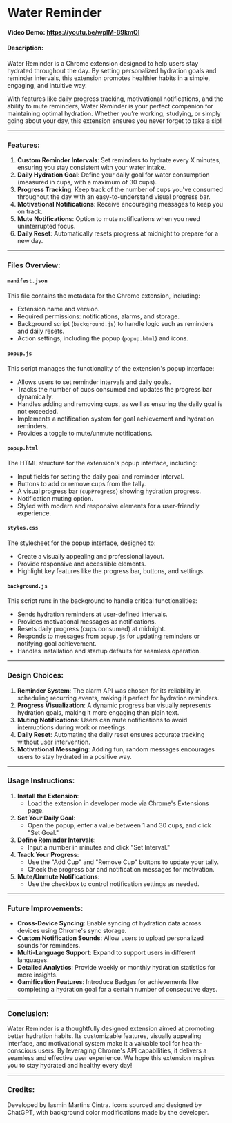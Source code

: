 # Water Reminder
#### Video Demo: https://youtu.be/wpIM-89kmOI
#### Description:
Water Reminder is a Chrome extension designed to help users stay hydrated throughout the day. By setting personalized hydration goals and reminder intervals, this extension promotes healthier habits in a simple, engaging, and intuitive way.

With features like daily progress tracking, motivational notifications, and the ability to mute reminders, Water Reminder is your perfect companion for maintaining optimal hydration. Whether you’re working, studying, or simply going about your day, this extension ensures you never forget to take a sip!

---

### Features:
1. **Custom Reminder Intervals**: Set reminders to hydrate every X minutes, ensuring you stay consistent with your water intake.
2. **Daily Hydration Goal**: Define your daily goal for water consumption (measured in cups, with a maximum of 30 cups).
3. **Progress Tracking**: Keep track of the number of cups you've consumed throughout the day with an easy-to-understand visual progress bar.
4. **Motivational Notifications**: Receive encouraging messages to keep you on track.
5. **Mute Notifications**: Option to mute notifications when you need uninterrupted focus.
6. **Daily Reset**: Automatically resets progress at midnight to prepare for a new day.

---

### Files Overview:

#### `manifest.json`
This file contains the metadata for the Chrome extension, including:
- Extension name and version.
- Required permissions: notifications, alarms, and storage.
- Background script (`background.js`) to handle logic such as reminders and daily resets.
- Action settings, including the popup (`popup.html`) and icons.

#### `popup.js`
This script manages the functionality of the extension's popup interface:
- Allows users to set reminder intervals and daily goals.
- Tracks the number of cups consumed and updates the progress bar dynamically.
- Handles adding and removing cups, as well as ensuring the daily goal is not exceeded.
- Implements a notification system for goal achievement and hydration reminders.
- Provides a toggle to mute/unmute notifications.

#### `popup.html`
The HTML structure for the extension's popup interface, including:
- Input fields for setting the daily goal and reminder interval.
- Buttons to add or remove cups from the tally.
- A visual progress bar (`cupProgress`) showing hydration progress.
- Notification muting option.
- Styled with modern and responsive elements for a user-friendly experience.

#### `styles.css`
The stylesheet for the popup interface, designed to:
- Create a visually appealing and professional layout.
- Provide responsive and accessible elements.
- Highlight key features like the progress bar, buttons, and settings.

#### `background.js`
This script runs in the background to handle critical functionalities:
- Sends hydration reminders at user-defined intervals.
- Provides motivational messages as notifications.
- Resets daily progress (cups consumed) at midnight.
- Responds to messages from `popup.js` for updating reminders or notifying goal achievement.
- Handles installation and startup defaults for seamless operation.

---

### Design Choices:
1. **Reminder System**: The alarm API was chosen for its reliability in scheduling recurring events, making it perfect for hydration reminders.
2. **Progress Visualization**: A dynamic progress bar visually represents hydration goals, making it more engaging than plain text.
3. **Muting Notifications**: Users can mute notifications to avoid interruptions during work or meetings.
4. **Daily Reset**: Automating the daily reset ensures accurate tracking without user intervention.
5. **Motivational Messaging**: Adding fun, random messages encourages users to stay hydrated in a positive way.

---

### Usage Instructions:
1. **Install the Extension**:
   - Load the extension in developer mode via Chrome's Extensions page.
2. **Set Your Daily Goal**:
   - Open the popup, enter a value between 1 and 30 cups, and click "Set Goal."
3. **Define Reminder Intervals**:
   - Input a number in minutes and click "Set Interval."
4. **Track Your Progress**:
   - Use the "Add Cup" and "Remove Cup" buttons to update your tally.
   - Check the progress bar and notification messages for motivation.
5. **Mute/Unmute Notifications**:
   - Use the checkbox to control notification settings as needed.

---

### Future Improvements:
- **Cross-Device Syncing**: Enable syncing of hydration data across devices using Chrome's sync storage.
- **Custom Notification Sounds**: Allow users to upload personalized sounds for reminders.
- **Multi-Language Support**: Expand to support users in different languages.
- **Detailed Analytics**: Provide weekly or monthly hydration statistics for more insights.
- **Gamification Features**: Introduce Badges for achievements like completing a hydration goal for a certain number of consecutive days.

---

### Conclusion:
Water Reminder is a thoughtfully designed extension aimed at promoting better hydration habits. Its customizable features, visually appealing interface, and motivational system make it a valuable tool for health-conscious users. By leveraging Chrome's API capabilities, it delivers a seamless and effective user experience. We hope this extension inspires you to stay hydrated and healthy every day!

---

### Credits:
Developed by Iasmin Martins Cintra. Icons sourced and designed by ChatGPT, with background color modifications made by the developer.
